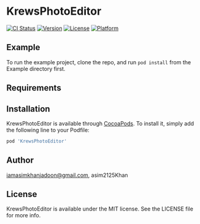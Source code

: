 # KrewsPhotoEditor

[![CI Status](https://img.shields.io/travis/iamasimkhanjadoon@gmail.com/KrewsPhotoEditor.svg?style=flat)](https://travis-ci.org/iamasimkhanjadoon@gmail.com/KrewsPhotoEditor)
[![Version](https://img.shields.io/cocoapods/v/KrewsPhotoEditor.svg?style=flat)](https://cocoapods.org/pods/KrewsPhotoEditor)
[![License](https://img.shields.io/cocoapods/l/KrewsPhotoEditor.svg?style=flat)](https://cocoapods.org/pods/KrewsPhotoEditor)
[![Platform](https://img.shields.io/cocoapods/p/KrewsPhotoEditor.svg?style=flat)](https://cocoapods.org/pods/KrewsPhotoEditor)

## Example

To run the example project, clone the repo, and run `pod install` from the Example directory first.

## Requirements

## Installation

KrewsPhotoEditor is available through [CocoaPods](https://cocoapods.org). To install
it, simply add the following line to your Podfile:

```ruby
pod 'KrewsPhotoEditor'
```

## Author

iamasimkhanjadoon@gmail.com, asim2125Khan

## License

KrewsPhotoEditor is available under the MIT license. See the LICENSE file for more info.
